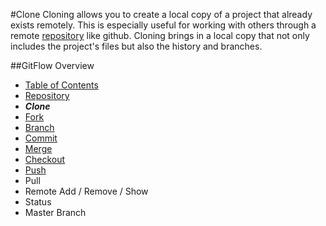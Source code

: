 #Clone
Cloning allows you to create a local copy of a project that already exists remotely.
This is especially useful for working with others through a remote [repository](./Repository.md) like github. 
Cloning brings in a local copy that not only includes the project's files but also the history and branches.

##GitFlow Overview
* [Table of Contents](./README.MD)
* [Repository](./Repository.md)
* _**Clone**_
* [Fork](./Forks.md)
* [Branch](./Branches.md)
* [Commit](./Commits.md)
* [Merge](./Merges.md)
* [Checkout](./Checkout.md)
* [Push](./Push.md)
* Pull 
* Remote Add / Remove / Show
* Status
* Master Branch 